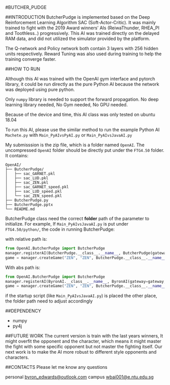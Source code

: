 #BUTCHER_PUDGE

##INTRODUCTION
ButcherPudge is implemented based on the Deep Reinforcement Learning Algorithm SAC (Soft-Actor-Critic). It was mainly trained to fight with the 2019 Award winners’ AIs  (ReiwaThunder, RHEA_PI and Toothless..) progressively.  This AI was trained directly on the delayed RAM data, and did not utilized the simulator provided by the platform.
 
The Q-network and Policy network both contain 3 layers with 256 hidden units respectively. Reward Tuning was also used during training to help the training converge faster.

##HOW TO RUN

Although this AI was trained with the OpenAI gym interface and pytorch library, it could be run directly as the pure Python AI because the network was deployed using pure python.

Only `numpy` library is needed to support the forward propagation. No deep learning library needed, No Gym needed, No GPU needed. 

Because of the device and time, this AI class was only tested on ubuntu 18.04 

To run this AI, please use the similar method to run the example Python AI `Machete.py` with `Main_PyAIvsPyAI.py` or `Main_PyAIvsJavaAI.py`

My submisssion is the zip file, which is a folder named `OpenAI`. The uncompressed `OpenAI` folder should be directly put under the `FTG4.50` folder. It contains:

```
OpenAI/
├── ButcherPudge/
│   ├── sac_GARNET.pkl
│   ├── sac_LUD.pkl
│   ├── sac_ZEN.pkl
│   ├── sac_GARNET_speed.pkl
│   ├── sac_LUD_speed.pkl
│   └── sac_ZEN_speed.pkl
├── ButcherPudge.py
├── ButcherPudge.pptx
└── README.md
```

ButcherPudge class need the correct **folder** path of the parameter to initialize. For example, If `Main_PyAIvsJavaAI.py` is put under `FTG4.50/python/`, the code in running ButcherPudge:

with relative path is:

```python
from OpenAI.ButcherPudge import ButcherPudge
manager.registerAI(ButcherPudge.__class__.__name__, ButcherPudge(gateway=gateway, para_folder="../OpenAI/ButcherPudge/"))
game = manager.createGame("ZEN", "ZEN", ButcherPudge.__class__.__name__, "p2", GAME_NUM)
```
 
With abs path is:

```python
from OpenAI.ButcherPudge import ButcherPudge
manager.registerAI(ByronAI.__class__.__name__, ByronAI(gateway=gateway, parametes="/home/baiwen/Repos/FTG4.50/OpenAI/ButcherPudge/"))
game = manager.createGame("ZEN", "ZEN", ButcherPudge.__class__.__name__, "p2", GAME_NUM)
```

if the startup script (like `Main_PyAIvsJavaAI.py`) is placed the other place, the folder path need to adjust accordingly

##DEPENDENCY

- numpy
- py4j


##FUTURE WORK
The current version is train with the last years winners, It might overfit the opponent and the character, which means it might master the fight with some specific opponent but not master the fighting itself. Our next work is to make the AI more robust to different style opponents and characters. 

##CONTACTS
Please let me know any questions

personal <byron_edwards@outlook.com>
campus <wbai001@e.ntu.edu.sg>
